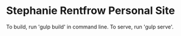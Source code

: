 # Stephanie Rentfrow Personal Site
To build, run 'gulp build' in command line. To serve, run 'gulp serve'.
